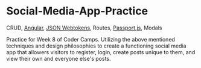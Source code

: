 # Social-Media-App-Practice
CRUD, <a href="https://github.com/angular/angular.js">Angular</a>, <a href="http://jwt.io">JSON Webtokens</a>, Routes, <a href="http://passportjs.org">Passport.js</a>, Modals

Practice for Week 8 of Coder Camps. Utilizing the above mentioned techniques and
design philosophies to create a functioning social media app that allowers visitors
to register, login, create posts unique to them, and view their own and everyone else's posts.
